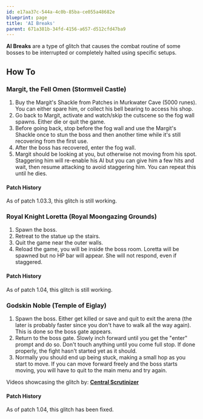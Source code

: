 ```yaml
---
id: e17aa37c-544a-4c0b-85ba-ce055a48682e
blueprint: page
title: 'AI Breaks'
parent: 671a381b-34fd-4156-a657-d512cfd47ba9
---
```

**AI Breaks** are a type of glitch that causes the combat routine of some bosses to be interrupted or completely halted using specific setups.

## How To

### Margit, the Fell Omen (Stormveil Castle)

1. Buy the Margit's Shackle from Patches in Murkwater Cave (5000 runes). You can either spare him, or collect his bell bearing to access his shop.
2. Go back to Margit, activate and watch/skip the cutscene so the fog wall spawns. Either die or quit the game.
3. Before going back, stop before the fog wall and use the Margit's Shackle once to stun the boss and then another time while it's still recovering from the first use.
4. After the boss has recovered, enter the fog wall.
5. Margit should be looking at you, but otherwise not moving from his spot. Staggering him will re-enable his AI but you can give him a few hits and wait, then resume attacking to avoid staggering him. You can repeat this until he dies.

#### Patch History

As of patch 1.03.3, this glitch is still working.

### Royal Knight Loretta (Royal Moongazing Grounds)

1. Spawn the boss.
2. Retreat to the statue up the stairs.
3. Quit the game near the outer walls.
4. Reload the game, you will be inside the boss room. Loretta will be spawned but no HP bar will appear. She will not respond, even if staggered.

#### Patch History

As of patch 1.04, this glitch is still working.

### Godskin Noble (Temple of Eiglay)

1. Spawn the boss. Either get killed or save and quit to exit the arena (the later is probably faster since you don't have to walk all the way again). This is done so the boss gate appears.
2. Return to the boss gate. Slowly inch forward until you get the "enter" prompt and do so. Don't touch anything until you come full stop. If done properly, the fight hasn't started yet as it should.
3. Normally you should end up being stuck, making a small hop as you start to move. If you can move forward freely and the boss starts moving, you will have to quit to the main menu and try again.

Videos showcasing the glitch by: **[Central Scrutinizer](//www.youtube.com/channel/UCR7F0mv9dmfmpmK6Ancva2Q)**

#### Patch History

As of patch 1.04, this glitch has been fixed.
